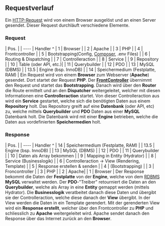 ## Requestverlauf
Ein [HTTP-Request](/wiki/divers/http-request) wird von einem Browser ausgelöst und an einen Server gesendet. Dieser Request durchläuft verschiedene Elemente.



### Request
| Pos. |
| ---- | Handler ^
| 1    | Browser |
| 2    | Apache |
| 3    | PHP |
| 4    | Frontcontroller |
| 5    | Bootstrapping(Config, [Composer](https://lernjournal.d4rkmindz.ch/doku.php/installationen:composer), .env Files) |
| 6    | Routing & Dispatching |
| 7    | Controlleraction |
| 8    | Service |
| 9    | Repository |
| 10   | Table (oder API, etc.)|
| 11   | Querybuilder |
| 12   | PDO |
| 13   | MySQL (DBMS) |
| 13.5 | Engine (bsp. InnoDB) |
| 14   | Speichermedium (Festplatte, RAM) |
Ein Request wird von einem **Browser** zum Webserver (**Apache**) gesendet. Dort startet der Request **PHP**. Der **[FrontController](https://de.wikipedia.org/wiki/Front_Controller)** übernimmt den Request und startet das **Bootstrapping**. Danach wird über den **Router** die Route ermittelt und an den **Dispatcher** weitergeleitet, welcher mit diesen Informationen eine **Controlleraction** startet. Von dieser Controlleraction aus wird ein **Service** gestartet, welche sich die benötigten Daten aus einem **Repository** holt. Das Repository greift auf eine **Datenbank** (oder API, etc) zu, welche mittels **Querybuilder** und **PDO** Daten aus einer **MySQL** Datenbank holt. Die Datenbank wird mit einer **Engine** betrieben, welche die Daten aus vordefinierten **Speichermedien** holt.
### Response
| Pos. |
| ---- | Handler ^
| 14 | Speichermedium (Festplatte, RAM)  |
| 13.5   | Engine (bsp. InnoDB) |
| 13   | MySQL (DBMS) |
| 12   | PDO |
| 11   | Querybuilder |
| 10    | Daten als Array bekommen |
| 9    | Mapping in Entity (Hydrator) |
| 8    | Service (Businesslogik) |
| 6    | Controlleraction -> View (Rendering, Template) |
| 5    | Response erstellen & senden |
| 4    | (Bootstrapping) |
| 3    | Froncontroller |
| 3    | PHP |
| 2    | Apache|
| 1    | Browser |
Der Response bekommt die Daten der **Festplatte** von der **Engine**, welche von dem [RDBMS](/wiki/programmiersprachen/datenbanken/start#datenbank_modelle) **MySQL** verwaltet werden. Der **PDO**-"Treiber" retourniert die Daten an den **Querybuilder**, welche als Array in eine **Entity** gemappt werden (mittels Hydrator). Die **Businesslogik** veratbeitet danach diese Daten und übergibt sie der Controlleraction, welche diese danach der **View** übergibt. In der View werden die Daten in ein Template gerendert. Mit der gerenderten View wird ein **Response erstellt**, welcher über den Frontcontroller zu **PHP** und schliesslich zu **Apache** weitergeleitet wird. Apache sendet danach den Response über das Internet zurück an den **Browser**.